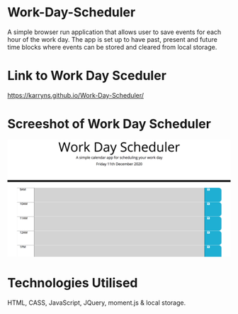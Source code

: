 # Work-Day-Scheduler

A simple browser run application that allows user to save events for each hour of the work day. The app is set up to have past, present and future time blocks where events can be stored and cleared from local storage. 

# Link to Work Day Sceduler

https://karryns.github.io/Work-Day-Scheduler/

# Screeshot of Work Day Scheduler
<img src="./Assets/DayPlanner.png">


# Technologies Utilised

HTML, CASS, JavaScript, JQuery, moment.js & local storage.